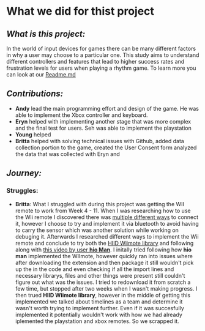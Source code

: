 # What we did for thist project
## _What is this project:_
  In the world of input devices for games there can be many different factors in why a user may choose to a particular one. This study aims to understand different controllers and features that lead to higher success rates and frustration levels for users when playing a rhythm game. To learn more you can look at our [Readme.md](https://github.com/csu-hci-projects/SP24-Are-You-Sure-Thats-The-Right-Controller-Gauging-Frustration-Success-Rate-In-Rhythm-Games-Based/blob/WhatWeDid/Readme.md)
## _Contributions:_
  - **Andy** lead the main programming effort and design of the game. He was able to implement the Xbox controller and keyboard.
  - **Eryn** helped with implementing another stage that was more complex and the final test for users. Seh was able to implement the playstation
  - **Young** helped
  - **Britta** helped with solving technical issues with Github, added data collection portion to the game, created the User Consent form  analyzed the data that was collected with Eryn and 
## _Journey:_

### Struggles:
  - **Britta**: What I struggled with during this project was getting the WII remote to work from Week 4 - 11. When I was researching how to use the Wii remote I discovered there was [multiple different ways](https://answers.microsoft.com/en-us/windows/forum/all/how-to-connect-wii-remote-to-windows-11/20d5b074-73d8-4a79-871f-37831d7cbc42) to connect it, however I choose to try and implement it via bluetooth to avoid having to carry the sensor which was another solution while working on debuging it. Afterwards I researched different ways to implement the Wii remote and conclude to try both the [HIID Wiimote library](https://www.julianloehr.de/educational-work/hid-wiimote/) and following along with [this video by user **hio Man**](https://www.youtube.com/watch?v=LHbRlL8SBgE). I initally tried following how **hio man** implemented the WIImote, however quickly ran into issues where after downloading the extension and then package it still wouldn't pick up the in the code and even checking if all the import lines and necessary librarys, files and other things were present still couldn't figure out what was the issues. I tried to redownload it from scratch a few time, but stopped after two weeks when I wasn't making progress. I then trued **HIID Wiimote library**, however in the middle of getting this implemented we talked about timelines as a team and determine it wasn't worth trying to implement further. Even if it was succesfully implemented it potentially wouldn't work with how we had already iplemented the playstation and xbox remotes. So we scrapped it.
